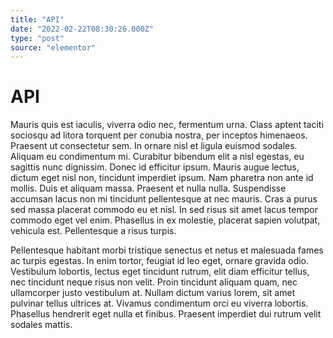 ```yaml
---
title: "API"
date: "2022-02-22T08:30:26.000Z"
type: "post"
source: "elementor"
---
```


# API

Mauris quis est iaculis, viverra odio nec, fermentum urna. Class aptent taciti sociosqu ad litora torquent per conubia nostra, per inceptos himenaeos. Praesent ut consectetur sem. In ornare nisl et ligula euismod sodales. Aliquam eu condimentum mi. Curabitur bibendum elit a nisl egestas, eu sagittis nunc dignissim. Donec id efficitur ipsum. Mauris augue lectus, dictum eget nisl non, tincidunt imperdiet ipsum. Nam pharetra non ante id mollis. Duis et aliquam massa. Praesent et nulla nulla. Suspendisse accumsan lacus non mi tincidunt pellentesque at nec mauris. Cras a purus sed massa placerat commodo eu et nisl. In sed risus sit amet lacus tempor commodo eget vel enim. Phasellus in ex molestie, placerat sapien volutpat, vehicula est. Pellentesque a risus turpis.

Pellentesque habitant morbi tristique senectus et netus et malesuada fames ac turpis egestas. In enim tortor, feugiat id leo eget, ornare gravida odio. Vestibulum lobortis, lectus eget tincidunt rutrum, elit diam efficitur tellus, nec tincidunt neque risus non velit. Proin tincidunt aliquam quam, nec ullamcorper justo vestibulum at. Nullam dictum varius lorem, sit amet pulvinar tellus ultrices at. Vivamus condimentum orci eu viverra lobortis. Phasellus hendrerit eget nulla et finibus. Praesent imperdiet dui rutrum velit sodales mattis.